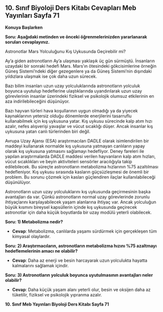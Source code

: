 ## 10. Sınıf Biyoloji Ders Kitabı Cevapları Meb Yayınları Sayfa 71

**Konuya Başlarken**

**Soru: Aşağıdaki metinden ve önceki öğrenmelerinizden yararlanarak soruları cevaplayınız.**

Astronotlar Mars Yolculuğunu Kış Uykusunda Geçirebilir mi?

Ay’a giden astronotların Ay’a ulaşması yaklaşık üç gün sürmüştü. İnsanların uzaydaki bir sonraki hedefi Mars. Mars’ın ötesindeki gökcisimlerine örneğin Güneş Sistemi’ndeki diğer gezegenlere ya da Güneş Sistemi’nin dışındaki yıldızlara ulaşmak ise çok daha uzun sürecek.

Bazı bilim insanları uzun uzay yolculuklarında astronotların yolculuk boyunca uyutulup hedeflerine ulaştıklarında uyandırılarak uzun uzay görevlerinin insanlar üzerindeki fiziksel ve psikolojik olumsuz etkilerinin en aza indirilebileceğini düşünüyor.

Bazı hayvan türleri hava koşullarının uygun olmadığı ya da yiyecek kaynaklarının yetersiz olduğu dönemlerde enerjilerini tasarruflu kullanabilmek için kış uykusuna yatar. Kış uykusu sürecinde kalp atım hızı azalır, nefes alışverişi yavaşlar ve vücut sıcaklığı düşer. Ancak insanlar kış uykusuna yatan canlı türlerinden biri değil.

Avrupa Uzay Ajansı (ESA) araştırmacıları DADLE olarak isimlendirilen bir maddeyi kullanarak normalde kış uykusuna yatmayan canlıların yapay olarak kış uykusuna yatmasını sağlamayı hedefliyor. Deney fareleri ile yapılan araştırmalarda DADLE maddesi verilen hayvanların kalp atım hızları, vücut sıcaklıkları ve beyin aktiviteleri sensörler aracılığıyla takip edilebilecek. Bu süreçte astronotların metabolizma hızlarının %75 azaltılması hedefleniyor. Kış uykusu sırasında kasların güçsüzleşmesi de önemli bir problem. Bu sorunu çözmek için kasları güçlendiren ilaçlar kullanılabileceği düşünülüyor.

Astronotların uzun uzay yolculuklarını kış uykusunda geçirmesinin başka avantajları da var. Çünkü astronotların normal uzay görevlerinde zorunlu ihtiyaçlarını karşılayabilecek yaşam alanlarına ihtiyaç var. Ancak yolculuğun büyük kısmını bireysel kapsüllerin içinde kış uykusunda geçirecek astronotlar için daha küçük boyutlarda bir uzay modülü yeterli olabilecek.

**Soru: 1) Metabolizma nedir?**

* **Cevap**: Metabolizma, canlılarda yaşamı sürdürmek için gerçekleşen tüm kimyasal olaylardır.

**Soru: 2) Araştırmacıların, astronotların metabolizma hızını %75 azaltmayı hedeflemelerinin amacı ne olabilir?**

* **Cevap**: Daha az enerji ve besin harcayarak uzun yolculukta hayatta kalmalarını sağlamak içindir.

**Soru: 3) Astronotların yolculuk boyunca uyutulmasının avantajları neler olabilir?**

* **Cevap**: Daha küçük yaşam alanı yeterli olur, besin ve oksijen daha az tüketilir, fiziksel ve psikolojik yıpranma azalır.

**10. Sınıf Meb Yayınları Biyoloji Ders Kitabı Sayfa 71**